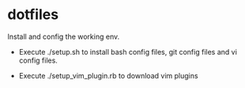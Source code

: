dotfiles
========
Install and config the working env.

- Execute ./setup.sh to install bash config files, git config files and vi config files.

- Execute ./setup_vim_plugin.rb to download vim plugins